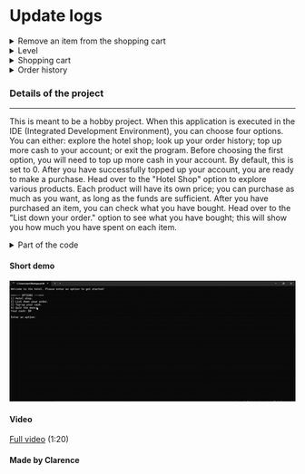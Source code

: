 # Update logs
<details>
  <summary>Remove an item from the shopping cart</summary>
  <img src=https://raw.githubusercontent.com/PositionV2024/Hotel_app/main/Screenshot%202024-06-25%20032340.png alt="Shopping cart" width="900" height="400">
  <img src=https://raw.githubusercontent.com/PositionV2024/Hotel_app/main/Screenshot%202024-06-25%20032404.png alt="After removing mango from the shopping cart" width="900" height="400">
</details>

<details>
  <summary>Level</summary>
    Each level contains a certain amount of experience needed to level up. In the future, I can add more functionality to it.
<img src=https://raw.githubusercontent.com/PositionV2024/Hotel_app/main/Screenshot%202024-06-24%20093236.png alt="Level" width="400px" height="400">
</details>

<details>
  <summary>Shopping cart</summary>
    <img src=https://raw.githubusercontent.com/PositionV2024/Hotel_app/main/Screenshot%202024-06-24%20094719.png alt="Shopping cart" width="900px" height="400">
</details>

<details>
  <summary>Order history</summary>
  <img src=https://raw.githubusercontent.com/PositionV2024/Hotel_app/main/Screenshot%202024-06-24%20120915.png alt="Order history" width="900px" height="400">
</details>

### Details of the project
---
This is meant to be a hobby project. When this application is executed in the IDE (Integrated Development Environment), you can choose four options. You can either: explore the hotel shop; look up your order history; top up more cash to your account; or exit the program. Before choosing the first option, you will need to top up more cash in your account. By default, this is set to 0. After you have successfully topped up your account, you are ready to make a purchase. Head over to the "Hotel Shop" option to explore various products. Each product will have its own price; you can purchase as much as you want, as long as the funds are sufficient. After you have purchased an item, you can check what you have bought. Head over to the "List down your order." option to see what you have bought; this will show you how much you have spent on each item.

<details>
	<summary>Part of the code</summary>
	

                    if (option_input == 1)
                {
                    if (item_quantity >= 1)
                    {
                        final_order = "x" + to_string(item_quantity) + " " + shop_options.at(item_recorded) + "(s)" + " / " + prefix + to_string(result);
                        
                        shopping_cart.push_back(final_order);
                        
                        item_names.push_back(shop_options.at(item_recorded));
                        items.push_back(item_quantity);
                        item_prices_.push_back(result);
                        
                        cout << "Successfully added x" << item_quantity << " " << shop_options.at(item_recorded) << " to shopping chart." << endl;
                        
                        hotel.options.at(5) = "Check shopping cart (" + to_string(shopping_cart.size()) + ")";
                    } else {
                        cout << "Error: Couldn't add to basket." << endl;
                    }
                }

</details>

#### Short demo
![Watch the video](https://raw.githubusercontent.com/PositionV2024/Hotel_app/main/ezgif.com-effects.gif)
#### Video
[Full video](https://youtu.be/_vXoWpodXsI?si=GQls5ioPoWfY30U3) (1:20)
#### Made by Clarence
